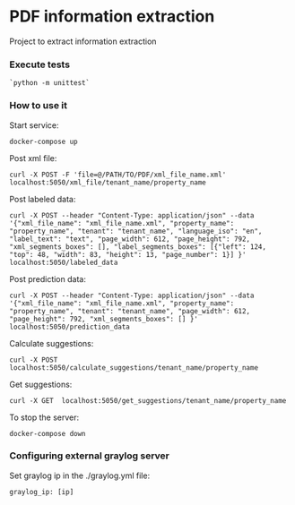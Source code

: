 # PDF information extraction

Project to extract information extraction 

### Execute tests

    `python -m unittest`

### How to use it

Start service:

  `docker-compose up`

Post xml file:

   `curl -X POST -F 'file=@/PATH/TO/PDF/xml_file_name.xml' localhost:5050/xml_file/tenant_name/property_name`

Post labeled data:

   `curl -X POST --header "Content-Type: application/json" --data '{"xml_file_name": "xml_file_name.xml",
                             "property_name": "property_name",
                             "tenant": "tenant_name",
                             "language_iso": "en",
                             "label_text": "text",
                             "page_width": 612,
                             "page_height": 792,
                             "xml_segments_boxes": [],
                             "label_segments_boxes": [{"left": 124, "top": 48, "width": 83, "height": 13, "page_number": 1}]
                             }' localhost:5050/labeled_data`

Post prediction data:

   `curl -X POST --header "Content-Type: application/json" --data '{"xml_file_name": "xml_file_name.xml",
                             "property_name": "property_name",
                             "tenant": "tenant_name",
                             "page_width": 612,
                             "page_height": 792,
                             "xml_segments_boxes": []
                             }' localhost:5050/prediction_data`

Calculate suggestions:

`curl -X POST  localhost:5050/calculate_suggestions/tenant_name/property_name`

Get suggestions:

`curl -X GET  localhost:5050/get_suggestions/tenant_name/property_name`


To stop the server:

  `docker-compose down`
  

### Configuring external graylog server 

Set graylog ip in the ./graylog.yml file:

   `graylog_ip: [ip]`